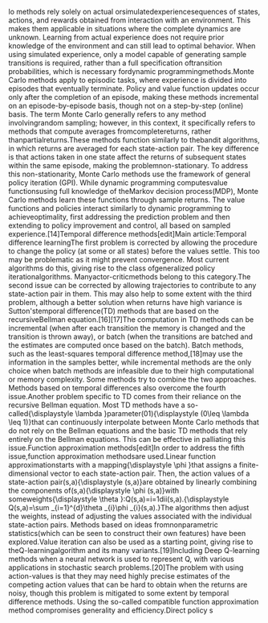 lo methods rely solely on actual orsimulatedexperiencesequences of states, actions, and rewards obtained from interaction with an environment. This makes them applicable in situations where the complete dynamics are unknown. Learning from actual experience does not require prior knowledge of the environment and can still lead to optimal behavior. When using simulated experience, only a model capable of generating sample transitions is required, rather than a full specification oftransition probabilities, which is necessary fordynamic programmingmethods.Monte Carlo methods apply to episodic tasks, where experience is divided into episodes that eventually terminate. Policy and value function updates occur only after the completion of an episode, making these methods incremental on an episode-by-episode basis, though not on a step-by-step (online) basis. The term Monte Carlo generally refers to any method involvingrandom sampling; however, in this context, it specifically refers to methods that compute averages fromcompletereturns, rather thanpartialreturns.These methods function similarly to thebandit algorithms, in which returns are averaged for each state-action pair. The key difference is that actions taken in one state affect the returns of subsequent states within the same episode, making the problemnon-stationary. To address this non-stationarity, Monte Carlo methods use the framework of general policy iteration (GPI). While dynamic programming computesvalue functionsusing full knowledge of theMarkov decision process(MDP), Monte Carlo methods learn these functions through sample returns. The value functions and policies interact similarly to dynamic programming to achieveoptimality, first addressing the prediction problem and then extending to policy improvement and control, all based on sampled experience.[14]Temporal difference methods[edit]Main article:Temporal difference learningThe first problem is corrected by allowing the procedure to change the policy (at some or all states) before the values settle. This too may be problematic as it might prevent convergence. Most current algorithms do this, giving rise to the class ofgeneralized policy iterationalgorithms. Manyactor-criticmethods belong to this category.The second issue can be corrected by allowing trajectories to contribute to any state-action pair in them. This may also help to some extent with the third problem, although a better solution when returns have high variance is Sutton'stemporal difference(TD) methods that are based on the recursiveBellman equation.[16][17]The computation in TD methods can be incremental (when after each transition the memory is changed and the transition is thrown away), or batch (when the transitions are batched and the estimates are computed once based on the batch). Batch methods, such as the least-squares temporal difference method,[18]may use the information in the samples better, while incremental methods are the only choice when batch methods are infeasible due to their high computational or memory complexity. Some methods try to combine the two approaches. Methods based on temporal differences also overcome the fourth issue.Another problem specific to TD comes from their reliance on the recursive Bellman equation. Most TD methods have a so-called{\displaystyle \lambda }parameter(01){\displaystyle (0\leq \lambda \leq 1)}that can continuously interpolate between Monte Carlo methods that do not rely on the Bellman equations and the basic TD methods that rely entirely on the Bellman equations. This can be effective in palliating this issue.Function approximation methods[edit]In order to address the fifth issue,function approximation methodsare used.Linear function approximationstarts with a mapping{\displaystyle \phi }that assigns a finite-dimensional vector to each state-action pair. Then, the action values of a state-action pair(s,a){\displaystyle (s,a)}are obtained by linearly combining the components of(s,a){\displaystyle \phi (s,a)}with someweights{\displaystyle \theta }:Q(s,a)=i=1dii(s,a).{\displaystyle Q(s,a)=\sum _{i=1}^{d}\theta _{i}\phi _{i}(s,a).}The algorithms then adjust the weights, instead of adjusting the values associated with the individual state-action pairs. Methods based on ideas fromnonparametric statistics(which can be seen to construct their own features) have been explored.Value iteration can also be used as a starting point, giving rise to theQ-learningalgorithm and its many variants.[19]Including Deep Q-learning methods when a neural network is used to represent Q, with various applications in stochastic search problems.[20]The problem with using action-values is that they may need highly precise estimates of the competing action values that can be hard to obtain when the returns are noisy, though this problem is mitigated to some extent by temporal difference methods. Using the so-called compatible function approximation method compromises generality and efficiency.Direct policy s